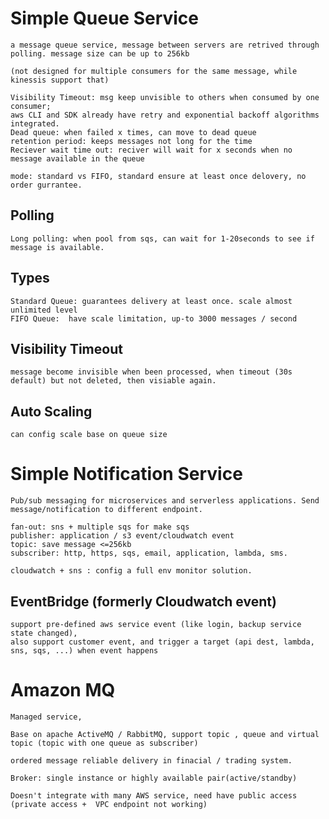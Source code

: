 # Simple Queue Service
    a message queue service, message between servers are retrived through polling. message size can be up to 256kb

    (not designed for multiple consumers for the same message, while kinessis support that)

    Visibility Timeout: msg keep unvisible to others when consumed by one consumer;
    aws CLI and SDK already have retry and exponential backoff algorithms integrated.
    Dead queue: when failed x times, can move to dead queue
    retention period: keeps messages not long for the time
    Reciever wait time out: reciver will wait for x seconds when no message available in the queue

    mode: standard vs FIFO, standard ensure at least once delovery, no order gurrantee.

## Polling
    Long polling: when pool from sqs, can wait for 1-20seconds to see if message is available.

## Types
    Standard Queue: guarantees delivery at least once. scale almost unlimited level
    FIFO Queue:  have scale limitation, up-to 3000 messages / second

## Visibility Timeout
    message become invisible when been processed, when timeout (30s default) but not deleted, then visiable again.

## Auto Scaling
    can config scale base on queue size

# Simple Notification Service
    Pub/sub messaging for microservices and serverless applications. Send message/notification to different endpoint.

    fan-out: sns + multiple sqs for make sqs 
    publisher: application / s3 event/cloudwatch event
    topic: save message <=256kb
    subscriber: http, https, sqs, email, application, lambda, sms.

    cloudwatch + sns : config a full env monitor solution.

## EventBridge (formerly Cloudwatch event)
    support pre-defined aws service event (like login, backup service state changed), 
    also support customer event, and trigger a target (api dest, lambda, sns, sqs, ...) when event happens

# Amazon MQ
    Managed service,
    
    Base on apache ActiveMQ / RabbitMQ, support topic , queue and virtual topic (topic with one queue as subscriber)
    
    ordered message reliable delivery in finacial / trading system.

    Broker: single instance or highly available pair(active/standby)

    Doesn't integrate with many AWS service, need have public access (private access +  VPC endpoint not working)